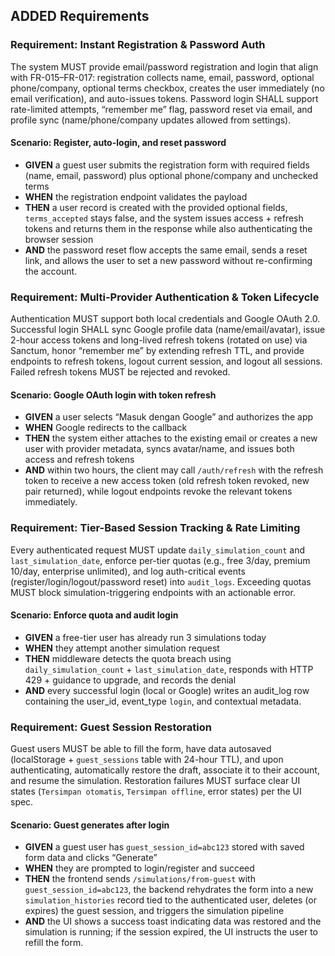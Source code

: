 ## ADDED Requirements

### Requirement: Instant Registration & Password Auth
The system MUST provide email/password registration and login that align with FR-015–FR-017: registration collects name, email, password, optional phone/company, optional terms checkbox, creates the user immediately (no email verification), and auto-issues tokens. Password login SHALL support rate-limited attempts, “remember me” flag, password reset via email, and profile sync (name/phone/company updates allowed from settings).

#### Scenario: Register, auto-login, and reset password
- **GIVEN** a guest user submits the registration form with required fields (name, email, password) plus optional phone/company and unchecked terms
- **WHEN** the registration endpoint validates the payload
- **THEN** a user record is created with the provided optional fields, `terms_accepted` stays false, and the system issues access + refresh tokens and returns them in the response while also authenticating the browser session
- **AND** the password reset flow accepts the same email, sends a reset link, and allows the user to set a new password without re-confirming the account.

### Requirement: Multi-Provider Authentication & Token Lifecycle
Authentication MUST support both local credentials and Google OAuth 2.0. Successful login SHALL sync Google profile data (name/email/avatar), issue 2-hour access tokens and long-lived refresh tokens (rotated on use) via Sanctum, honor “remember me” by extending refresh TTL, and provide endpoints to refresh tokens, logout current session, and logout all sessions. Failed refresh tokens MUST be rejected and revoked.

#### Scenario: Google OAuth login with token refresh
- **GIVEN** a user selects “Masuk dengan Google” and authorizes the app
- **WHEN** Google redirects to the callback
- **THEN** the system either attaches to the existing email or creates a new user with provider metadata, syncs avatar/name, and issues both access and refresh tokens
- **AND** within two hours, the client may call `/auth/refresh` with the refresh token to receive a new access token (old refresh token revoked, new pair returned), while logout endpoints revoke the relevant tokens immediately.

### Requirement: Tier-Based Session Tracking & Rate Limiting
Every authenticated request MUST update `daily_simulation_count` and `last_simulation_date`, enforce per-tier quotas (e.g., free 3/day, premium 10/day, enterprise unlimited), and log auth-critical events (register/login/logout/password reset) into `audit_logs`. Exceeding quotas MUST block simulation-triggering endpoints with an actionable error.

#### Scenario: Enforce quota and audit login
- **GIVEN** a free-tier user has already run 3 simulations today
- **WHEN** they attempt another simulation request
- **THEN** middleware detects the quota breach using `daily_simulation_count` + `last_simulation_date`, responds with HTTP 429 + guidance to upgrade, and records the denial
- **AND** every successful login (local or Google) writes an audit_log row containing the user_id, event_type `login`, and contextual metadata.

### Requirement: Guest Session Restoration
Guest users MUST be able to fill the form, have data autosaved (localStorage + `guest_sessions` table with 24-hour TTL), and upon authenticating, automatically restore the draft, associate it to their account, and resume the simulation. Restoration failures MUST surface clear UI states (`Tersimpan otomatis`, `Tersimpan offline`, error states) per the UI spec.

#### Scenario: Guest generates after login
- **GIVEN** a guest user has `guest_session_id=abc123` stored with saved form data and clicks “Generate”
- **WHEN** they are prompted to login/register and succeed
- **THEN** the frontend sends `/simulations/from-guest` with `guest_session_id=abc123`, the backend rehydrates the form into a new `simulation_histories` record tied to the authenticated user, deletes (or expires) the guest session, and triggers the simulation pipeline
- **AND** the UI shows a success toast indicating data was restored and the simulation is running; if the session expired, the UI instructs the user to refill the form.
